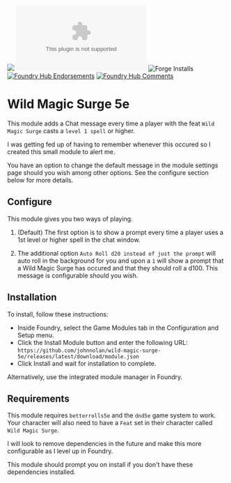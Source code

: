 ![](https://img.shields.io/badge/Foundry-v0.7.9-informational)
![Latest Release Download Count](https://img.shields.io/github/downloads/johnnolan/wild-magic-surge-5e/latest/module.zip)
![Forge Installs](https://img.shields.io/badge/dynamic/json?label=Forge%20Installs&query=package.installs&suffix=%25&url=https%3A%2F%2Fforge-vtt.com%2Fapi%2Fbazaar%2Fpackage%2Fwild-magic-surge-5e&colorB=4aa94a)
[![Foundry Hub Endorsements](https://img.shields.io/endpoint?logoColor=white&url=https%3A%2F%2Fwww.foundryvtt-hub.com%2Fwp-json%2Fhubapi%2Fv1%2Fpackage%2Fwild-magic-surge-5e%2Fshield%2Fendorsements)](https://www.foundryvtt-hub.com/package/wild-magic-surge-5e/)
[![Foundry Hub Comments](https://img.shields.io/endpoint?logoColor=white&url=https%3A%2F%2Fwww.foundryvtt-hub.com%2Fwp-json%2Fhubapi%2Fv1%2Fpackage%2Fwild-magic-surge-5e%2Fshield%2Fcomments)](https://www.foundryvtt-hub.com/package/wild-magic-surge-5e/)

# Wild Magic Surge 5e

This module adds a Chat message every time a player with the feat `Wild Magic Surge` casts a `level 1 spell` or higher.

I was getting fed up of having to remember whenever this occured so I created this small module to alert me.

You have an option to change the default message in the module settings page should you wish among other options. See the configure section below for more details.

## Configure

This module gives you two ways of playing.

1. (Default) The first option is to show a prompt every time a player uses a 1st level or higher spell in the chat window.

2. The additional option `Auto Roll d20 instead of just the prompt` will auto roll in the background for you and upon a `1` will show a prompt that a Wild Magic Surge has occured and that they should roll a d100. This message is configurable should you wish.

## Installation

To install, follow these instructions:

- Inside Foundry, select the Game Modules tab in the Configuration and Setup menu.
- Click the Install Module button and enter the following URL: `https://github.com/johnnolan/wild-magic-surge-5e/releases/latest/download/module.json`
- Click Install and wait for installation to complete.

Alternatively, use the integrated module manager in Foundry.

## Requirements

This module requires `betterrolls5e` and the `dnd5e` game system to work. Your character will also need to have a `Feat` set in their character called `Wild Magic Surge`.

I will look to remove dependencies in the future and make this more configurable as I level up in Foundry.

This module should prompt you on install if you don't have these dependencies installed.
